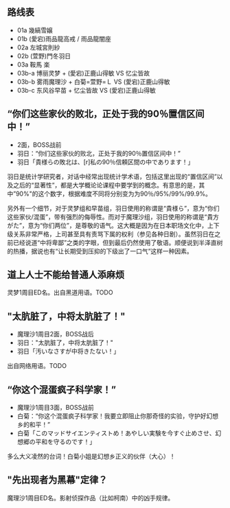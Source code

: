 ## 路线表

- 01a 幾縞雪嬢
- 01b (愛宕)雨品龍高戒 / 雨品龍闇座
- 02a 左城宮則紗
- 02b (萱野)門冬羽日
- 03a 鞍馬 楽
- 03b-a 博丽灵梦 + (愛宕)正鹿山得敏 VS 忆尘皆故
- 03b-b 雾雨魔理沙 + 白菊=萱野=Ｌ VS (愛宕)正鹿山得敏
- 03b-c 东风谷早苗 + 忆尘皆故 VS (愛宕)正鹿山得敏

## “你们这些家伙的败北，正处于我的90％置信区间中！”

- 2面，BOSS战前
- 羽日：“你们这些家伙的败北，正处于我的90％置信区间中！”
- 羽日「貴様らの敗北は、[r]私の90％信頼区間の中であります！」

羽日是统计学研究者，对话中经常出现统计学术语，包括这里出现的“置信区间”以及之后的“显著性”，都是大学概论论课程中要学到的概念。有意思的是，其中”90%"的这个数字，根据难度不同将分别变为为90％/95%/99%/99.9%。

另外有一个细节，对于灵梦组和早苗组，羽日使用的称谓是“貴様ら”，意为“你们这些家伙/混蛋”，带有强烈的侮辱性。而对于魔理沙组，羽日使用的称谓是“貴方がた”，意为“你们两位”，是尊敬的语气。这大概是因为在日本职场文化中，上下级关系非常严格，上司甚至具有责骂下属的权利（参见各种日剧）。虽然羽日在之前已经说道“中将卑鄙”之类的字眼，但到最后仍然使用了敬语。顺便说到半泽直树的热播，据说也有“让长期受到压抑的下级出了一口气”这样一种因素。

## 道上人士不能给普通人添麻烦

灵梦1周目ED名。出自黑道用语。TODO

## "太肮脏了，中将太肮脏了！"

- 魔理沙1周目2面，BOSS战后
- 羽日："太肮脏了，中将太肮脏了！"
- 羽日「汚いなさすが中将きたない！」

出自网络用语。TODO

## “你这个混蛋疯子科学家！”

- 魔理沙1周目3面，BOSS战前
- 白菊：“你这个混蛋疯子科学家！我要立即阻止你那奇怪的实验，守护好幻想乡的和平！”
- 白菊「このマッドサイエンティストめ！あやしい実験を今すぐ止めさせ、幻想郷の平和を守るのです！」

多么大义凌然的台词！白菊小姐是幻想乡正义的伙伴（大心）！

## "先出现者为黑幕"定律？

魔理沙1周目ED名。影射侦探作品（比如柯南）中的凶手规律。
